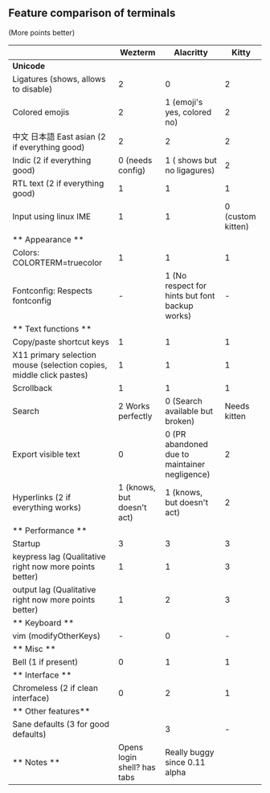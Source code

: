 Feature comparison of terminals
--


(More points better)

|                                   | Wezterm	               | Alacritty              | Kitty |       
|           -											  | -------                         | ---------                 | ----- |
| **Unicode**                                                         |                        |
| Ligatures (shows, allows to disable)                               | 2                      | 0                      | 2
| Colored emojis                                                      | 2 | 1 (emoji's yes, colored no) | 2
| 中文  日本語 East asian (2 if everything good)                      | 2 |2  | 2 
| Indic                       (2 if everything good)                  | 0 (needs config)  |  1 ( shows but no ligagures) | 2 
| RTL text (2 if everything good)                                     | 1                      | 1  | 1  
| Input using linux IME                                               | 1                      | 1                     | 0 (custom kitten)
| ** Appearance **
| Colors: COLORTERM=truecolor                                         | 1                       | 1 | 1
| Fontconfig: Respects fontconfig                                     | -                       | 1 (No respect for hints but font backup works) | -
| ** Text functions **
| Copy/paste shortcut keys                                            | 1                      | 1 | 1
| X11 primary selection mouse (selection copies, middle click pastes) | 1                      | 1 | 1 
| Scrollback                                                          | 1                      | 1 | 1
| Search                                                              | 2 Works perfectly      | 0 (Search available but broken) | Needs kitten
| Export visible text                                                 |                    0   | 0 (PR abandoned due to maintainer negligence) | 2
| Hyperlinks (2 if everything works)                                  | 1 (knows, but doesn't act)  | 1 (knows, but doesn't act) | 2
| ** Performance **
| Startup                                                             | 3                      | 3 | 3 
| keypress lag (Qualitative right now more points better)			  | 1                      | 1 | 3 
| output lag   (Qualitative right now more points better)             | 1                      | 2 | 3
| ** Keyboard **
| vim (modifyOtherKeys)                                               | -                       | 0 | -
| ** Misc **
| Bell (1 if present)                                                 | 0                       | 1 | 1
| ** Interface **
| Chromeless (2 if clean interface)                                   | 0                       | 2 | 1
| ** Other features**
| Sane defaults	(3 for good defaults)							      |						   | 3  | -
| ** Notes **                                                         | Opens login shell? has tabs    | Really buggy since 0.11 alpha 


